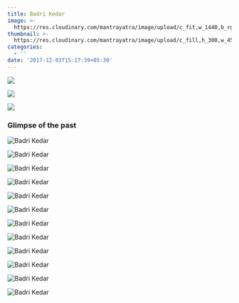 ```yaml
---
title: Badri Kedar
image: >-
  https://res.cloudinary.com/mantrayatra/image/upload/c_fit,w_1440,b_rgb:000,o_85,fl_progressive/badrinath/banner.jpg
thumbnail: >-
  https://res.cloudinary.com/mantrayatra/image/upload/c_fill,h_300,w_450,fl_progressive/badrinath/banner.jpg
categories:
  - ''
date: '2017-12-03T15:17:39+05:30'
---
```

![](https://res.cloudinary.com/mantrayatra/image/upload/c_scale,fl_progressive,h_600,w_800/v1/badrinath/Badri2.jpg)

![](https://res.cloudinary.com/mantrayatra/image/upload/c_scale,fl_progressive,h_600,w_800/v1/badrinath/Badri.jpg)

![](https://res.cloudinary.com/mantrayatra/image/upload/c_scale,fl_progressive,h_600,w_800/v1/badrinath/Badri1.jpg)

### Glimpse of the past

![Badri Kedar](https://res.cloudinary.com/mantrayatra/image/upload/c_scale,w_800,fl_progressive/badrinath/IMG_0275.jpg)

![Badri Kedar](https://res.cloudinary.com/mantrayatra/image/upload/c_scale,w_800,fl_progressive/badrinath/IMG_0795_2.jpg)

![Badri Kedar](https://res.cloudinary.com/mantrayatra/image/upload/c_scale,w_800,fl_progressive/badrinath/IMG_20170830_105705204.jpg)

![Badri Kedar](https://res.cloudinary.com/mantrayatra/image/upload/c_scale,w_800,fl_progressive/badrinath/IMG_20170831_100219468.jpg)

![Badri Kedar](https://res.cloudinary.com/mantrayatra/image/upload/c_scale,w_800,fl_progressive/badrinath/IMG_20170831_101022402.jpg)

![Badri Kedar](https://res.cloudinary.com/mantrayatra/image/upload/c_scale,w_800,fl_progressive/badrinath/IMG_20170901_075606872.jpg)

![Badri Kedar](https://res.cloudinary.com/mantrayatra/image/upload/c_scale,w_800,fl_progressive/badrinath/IMG_20170901_114922862.jpg)

![Badri Kedar](https://res.cloudinary.com/mantrayatra/image/upload/c_scale,w_800,fl_progressive/badrinath/IMG_20170902_162123771.jpg)

![Badri Kedar](https://res.cloudinary.com/mantrayatra/image/upload/c_scale,w_800,fl_progressive/badrinath/IMG_20170903_073036379.jpg)

![Badri Kedar](https://res.cloudinary.com/mantrayatra/image/upload/c_scale,w_800,fl_progressive/badrinath/IMG_20170904_160228779.jpg)

![Badri Kedar](https://res.cloudinary.com/mantrayatra/image/upload/c_scale,w_800,fl_progressive/badrinath/IMG_20170905_091131727.jpg)

![Badri Kedar](https://res.cloudinary.com/mantrayatra/image/upload/c_scale,w_800,fl_progressive/badrinath/IMG_20170905_091335296.jpg)
